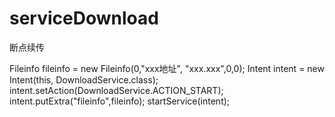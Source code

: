 # serviceDownload
断点续传


 Fileinfo fileinfo = new Fileinfo(0,"xxx地址",
                     "xxx.xxx",0,0);
 Intent intent = new Intent(this, DownloadService.class);
 intent.setAction(DownloadService.ACTION_START);
 intent.putExtra("fileinfo",fileinfo);
 startService(intent);
